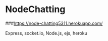 # NodeChatting

###https://node-chatting5311.herokuapp.com/

Express, socket.io, Node.js, ejs, heroku 
